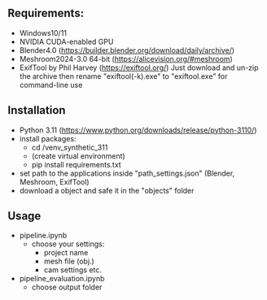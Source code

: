 
## Requirements:
- Windows10/11
- NVIDIA CUDA-enabled GPU
- Blender4.0 (https://builder.blender.org/download/daily/archive/)
- Meshroom2024-3.0 64-bit (https://alicevision.org/#meshroom)
- ExifTool by Phil Harvey (https://exiftool.org/) Just download and un-zip the archive then rename "exiftool(-k).exe" to "exiftool.exe" for command-line use

## Installation
- Python 3.11 (https://www.python.org/downloads/release/python-3110/)
- install packages:
    - cd /venv_synthetic_311
    - (create virtual environment)
    - pip install requirements.txt 
- set path to the applications inside "path_settings.json" (Blender, Meshroom, ExifTool)
- download a object and safe it in the "objects" folder

## Usage
- pipeline.ipynb
    - choose your settings:
        - project name
        - mesh file (obj.)
        - cam settings etc.
- pipeline_evaluation.ipynb
    - choose output folder